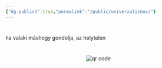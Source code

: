 ```yaml
---
{"dg-publish":true,"permalink":"/public/univerzalizmus/"}
---
```


#

ha valaki máshogy gondolja, az helytelen



#
<p style="text-align: center;"><img src="https://chart.googleapis.com/chart?cht=qr&chl=https://notes.andrasdenes.com/univerzalizmus&chs=180x180&choe=UTF-8&chld=L|2" alt="qr code"></p>

